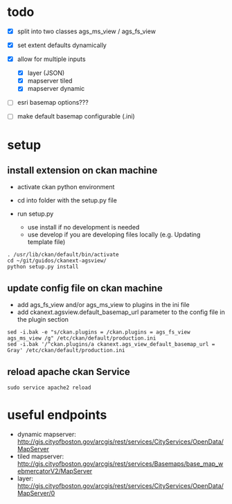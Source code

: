 





# todo

- [x] split into two classes ags_ms_view / ags_fs_view
- [x] set extent defaults dynamically
- [x] allow for multiple inputs

  - [x] layer (JSON)
  - [x] mapserver tiled
  - [x] mapserver dynamic

- [ ] esri basemap options???

- [ ] make default basemap configurable (.ini)

# setup

## install extension on ckan machine

- activate ckan python environment
- cd into folder with the setup.py file
- run setup.py

  - use install if no development is needed
  - use develop if you are developing files locally (e.g. Updating template file)

```
. /usr/lib/ckan/default/bin/activate
cd ~/git/guidos/ckanext-agsview/
python setup.py install
```

## update config file on ckan machine

- add ags_fs_view and/or ags_ms_view to plugins in the ini file
- add ckanext.agsview.default_basemap_url parameter to the config file in the plugin section

```
sed -i.bak -e "s/ckan.plugins = /ckan.plugins = ags_fs_view ags_ms_view /g" /etc/ckan/default/production.ini
sed -i.bak '/^ckan.plugins/a ckanext.ags_view_default_basemap_url = Gray' /etc/ckan/default/production.ini
```

## reload apache ckan Service

```
sudo service apache2 reload
```

# useful endpoints

- dynamic mapserver: <http://gis.cityofboston.gov/arcgis/rest/services/CityServices/OpenData/MapServer>
- tiled mapserver: <http://gis.cityofboston.gov/arcgis/rest/services/Basemaps/base_map_webmercatorV2/MapServer>
- layer: <http://gis.cityofboston.gov/arcgis/rest/services/CityServices/OpenData/MapServer/0>

